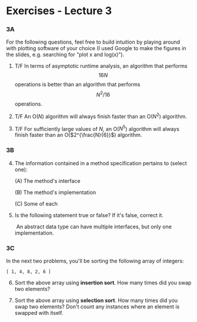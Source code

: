 # Exercises - Lecture 3

### 3A

For the following questions, feel free to build intuition by playing around with plotting software of your choice (I used Google to make the figures in the slides, e.g. searching for "plot x and log(x)").

1. T/F In terms of asymptotic runtime analysis, an algorithm that performs $$16N$$ operations is better than an algorithm that performs $$N^2/16$$ operations.

2. T/F An O($N$) algorithm will always finish faster than an O($N^2$) algorithm.

3. T/F For sufficiently large values of $N$, an O($N^5$) algorithm will always finish faster than an O($2^{\frac{N}{6}}$) algorithm.

### 3B

4. The information contained in a method specification pertains to (select one):

   (A) The method's interface

   (B) The method's implementation

   (C) Some of each

5. Is the following statement true or false? If it's false, correct it.

   ​	An abstract data type can have multiple interfaces, but only one implementation.

### 3C

In the next two problems, you'll be sorting the following array of integers:

 ```
[ 1, 4, 8, 2, 6 ]
 ```

6. Sort the above array using **insertion sort**. How many times did you swap two elements?

7. Sort the above array using **selection sort**. How many times did you swap two elements? Don't count any instances where an element is swapped with itself.

